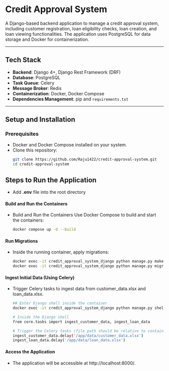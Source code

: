 # **Credit Approval System**

A Django-based backend application to manage a credit approval system, including customer registration, loan eligibility checks, loan creation, and loan viewing functionalities. The application uses PostgreSQL for data storage and Docker for containerization.

---

## **Tech Stack**

- **Backend**: Django 4+, Django Rest Framework (DRF)
- **Database**: PostgreSQL
- **Task Queue**: Celery
- **Message Broker**: Redis
- **Containerization**: Docker, Docker Compose
- **Dependencies Management**: pip and `requirements.txt`

---

## **Setup and Installation**

### **Prerequisites**

- Docker and Docker Compose installed on your system.
- Clone this repository:
  ```bash
  git clone https://github.com/Raju1422/credit-approval-system.git
  cd credit-approval-system

  ```

## **Steps to Run the Application**

- Add **.env** file into the root directory

#### **Build and Run the Containers**

- Build and Run the Containers Use Docker Compose to build and start the containers:
    ```bash
    docker compose up -d --build
    ```

#### **Run Migrations**

- Inside the running container, apply migrations:

    ```bash
    docker exec -it credit_approval_system_django python manage.py makemigrations
    docker exec -it credit_approval_system_django python manage.py migrate

    ```

#### Ingest Initial Data (Using Celery)

- Trigger Celery tasks to ingest data from customer_data.xlsx and loan_data.xlsx.

    ```bash
    ## Enter Django shell inside the container
    docker exec -it credit_approval_system_django python manage.py shell
    ```

    ```bash
    # Inside the Django shell
    from core.tasks import ingest_customer_data, ingest_loan_data

    # Trigger the Celery tasks (file path should be relative to container)
    ingest_customer_data.delay('/app/data/customer_data.xlsx')
    ingest_loan_data.delay('/app/data/loan_data.xlsx')

    ```

#### **Access the Application**

- The application will be accessible at http://localhost:8000/.

